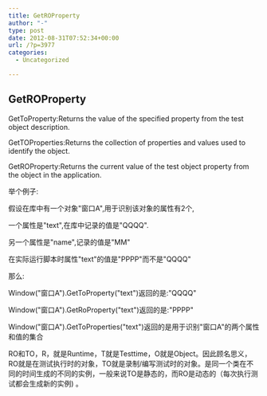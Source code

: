 ```yaml
---
title: GetROProperty
author: "-"
type: post
date: 2012-08-31T07:52:34+00:00
url: /?p=3977
categories:
  - Uncategorized

---
```

## GetROProperty

GetToProperty:Returns the value of the specified property from the test object description.

GetTOProperties:Returns the collection of properties and values used to identify the object.

GetROProperty:Returns the current value of the test object property from the object in the application.

举个例子:

假设在库中有一个对象"窗口A",用于识别该对象的属性有2个,

一个属性是"text",在库中记录的值是"QQQQ".

另一个属性是"name",记录的值是"MM"

在实际运行脚本时属性"text"的值是"PPPP"而不是"QQQQ"

那么:

Window("窗口A").GetToProperty("text")返回的是:"QQQQ"

Window("窗口A").GetRoProperty("text")返回的是:"PPPP"

Window("窗口A").GetToProperties("text")返回的是用于识别"窗口A"的两个属性和值的集合


RO和TO，R，就是Runtime，T就是Testtime，O就是Object。因此顾名思义，RO就是在测试执行时的对象，TO就是录制/编写测试时的对象。是同一个类在不同的时间生成的不同的实例，一般来说TO是静态的，而RO是动态的（每次执行测试都会生成新的实例) 。